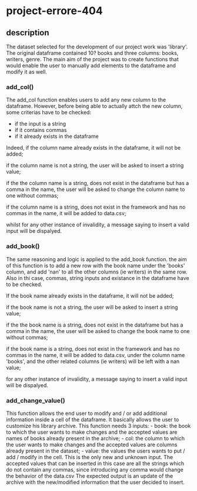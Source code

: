 # project-errore-404

## description
The dataset selected for the development of our project work was 'library'. The original dataframe contained 10? books and three columns: books, writers, genre.
The main aim of the project was to create functions that would enable the user to manually add elements to the dataframe and modify it as well.

### add_col()
The add_col function enables users to add any new column to the dataframe. However, before being able to actually attch the new column, some criterias have to be checked:
- if the input is a string
- if it contains commas
- if it already exists in the dataframe


Indeed, if the column name already exists in the dataframe, it will not be added;

if the column name is not a string, the user will be asked to insert a string value;

if the the column name is a string, does not exist in the dataframe but has a comma in the name, the user will be asked to change the column name to one without commas;

if the column name is a string, does not exist in the framework and has no commas in the name, it will be added to data.csv;

whilst for any other instance of invalidity, a message saying to insert a valid input will be dispalyed.

### add_book()
The same reasoning and logic is applied to the add_book function. the aim of this function is to add a new row with the book name under the 'books' column, and add 'nan' to all the other columns (ie writers) in the same row. Also in thi case, commas, string inputs and existance in the dataframe have to be checked.

If the book name already exists in the dataframe, it will not be added;

if the book name is not a string, the user will be asked to insert a string value;

if the the book name is a string, does not exist in the dataframe but has a comma in the name, the user will be asked to change the book name to one without commas;

if the book name is a string, does not exist in the framework and has no commas in the name, it will be added to data.csv, under the column name 'books', and the other related columns (ie writers) will be left with a nan value;

for any other instance of invalidity, a message saying to insert a valid input will be dispalyed.

### add_change_value()
This function allows the end user to modify and / or add additional information inside a cell of the dataframe. It basically allows the user to customize his library archive.
    This function needs 3 inputs:
    - book: the book to which the user wants to make changes and the accepted values are names of books already present in the archive;
    - col: the column to which the user wants to make changes and the accepted values are columns already present in the dataset;
    - value: the values the users wants to put / add / modify in the cell. This is the only new and unknown input. The accepted values that       can be inserted in this case are all the strings which do not contain any commas, since introducing any comma would change the behavior of     the data.csv
The expected output is an update of the archive with the new/modified information that the user decided to insert.
